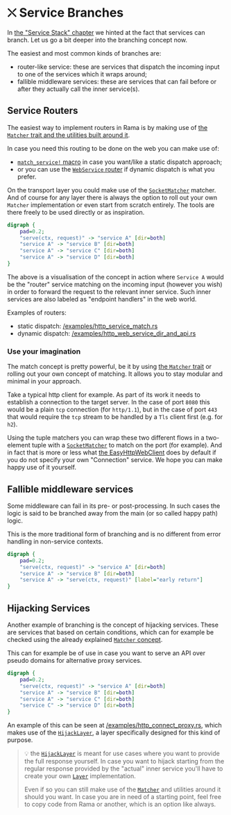 # ⛌ Service Branches

In [the "Service Stack" chapter](./service_stack.md) we hinted at the fact that
services can branch. Let us go a bit deeper into the branching concept now.

The easiest and most common kinds of branches are:

- router-like service: these are services that dispatch the incoming input to one of the services which it wraps around;
- fallible middleware services: these are services that can fail before or after they actually call the inner service(s).

## Service Routers

The easiest way to implement routers in Rama is by making use of
[the `Matcher` trait and the utilities built around it](https://ramaproxy.org/docs/rama/matcher/index.html).

In case you need this routing to be done on the web you can make use of:

- [`match_service!` macro](https://docs.rs/rama-http/latest/rama_http/service/web/macro.match_service.html) in case you want/like a static dispatch approach;
- or you can use the [`WebService` router](https://ramaproxy.org/docs/rama/http/service/web/struct.WebService.html) if dynamic dispatch is what you prefer.

On the transport layer you could make use of the [`SocketMatcher`](https://ramaproxy.org/docs/rama/net/stream/matcher/struct.SocketMatcher.html)
matcher. And of course for any layer there is always the option to roll out your own `Matcher` implementation or even start from scratch entirely.
The tools are there freely to be used directly or as inspiration.

<div class="book-article-image-center">

```dot process
digraph {
    pad=0.2;
    "serve(ctx, request)" -> "service A" [dir=both]
    "service A" -> "service B" [dir=both]
    "service A" -> "service C" [dir=both]
    "service A" -> "service D" [dir=both]
}
```

</div>

The above is a visualisation of the concept in action where `Service A` would be the "router" service matching on the incoming input (however you wish) in order to forward the request to the relevant inner service. Such inner services are also labeled as "endpoint handlers" in the web world.

Examples of routers:

- static dispatch: [/examples/http_service_match.rs](https://github.com/plabayo/rama/blob/main/examples/http_service_match.rs)
- dynamic dispatch: [/examples/http_web_service_dir_and_api.rs](https://github.com/plabayo/rama/blob/main/examples/http_web_service_dir_and_api.rs)

### Use your imagination

The match concept is pretty powerful, be it by using [the `Matcher` trait](https://ramaproxy.org/docs/rama/matcher/trait.Matcher.html) or rolling out your own concept of matching. It allows you to stay modular and minimal in your approach.

Take a typical http client for example. As part of its work it needs to establish a connection to the target server. In the case of port `8080` this would be a plain `tcp` connection (for `http/1.1`), but in the case of port `443` that would require the `tcp` stream to be handled by a `Tls` client first (e.g. for `h2`).

Using the tuple matchers you can wrap these two different flows in a two-element tuple with a [`SocketMatcher`](https://ramaproxy.org/docs/rama/net/stream/matcher/struct.SocketMatcher.html) to match on the port (for example). And in fact that is more or less what [the EasyHttpWebClient](https://ramaproxy.org/docs/rama/http/client/struct.EasyHttpWebClient.html) does by default if you do not specify your own "Connection" service. We hope you can make happy use of it yourself.

## Fallible middleware services

Some middleware can fail in its pre- or post-processing. In such cases the logic is said to be branched away from the main (or so called happy path) logic.

This is the more traditional form of branching and is no different from error handling in non-service contexts.

<div class="book-article-image-center">

```dot process
digraph {
    pad=0.2;
    "serve(ctx, request)" -> "service A" [dir=both]
    "service A" -> "service B" [dir=both]
    "service A" -> "serve(ctx, request)" [label="early return"]
}
```

</div>

## Hijacking Services

Another example of branching is the concept of hijacking services. These are services that based on certain conditions, which can for example be checked using the already explained [`Matcher` concept](https://ramaproxy.org/docs/rama/matcher/index.html).

This can for example be of use in case you want to serve an API over pseudo domains for alternative proxy services.

```dot process
digraph {
    pad=0.2;
    "serve(ctx, request)" -> "service A" [dir=both]
    "service A" -> "service B" [dir=both]
    "service A" -> "service C" [dir=both]
    "service C" -> "service D" [dir=both]
}
```

An example of this can be seen at [/examples/http_connect_proxy.rs](https://github.com/plabayo/rama/blob/main/examples/http_connect_proxy.rs), which makes use of the [`HijackLayer`](https://ramaproxy.org/docs/rama/layer/struct.HijackLayer.html), a layer specifically designed for this kind of purpose.

> 💡 the [`HijackLayer`](https://ramaproxy.org/docs/rama/layer/struct.HijackLayer.html) is meant for use cases where you want to provide the full response yourself. In case you want to hijack starting from the regular response provided by the "actual" inner service you'll have to create your own [`Layer`](https://ramaproxy.org/docs/rama/layer/trait.Layer.html) implementation.
>
> Even if so you can still make use of the [`Matcher`](https://ramaproxy.org/docs/rama/matcher/index.html) and utilities around it should you want. In case you are in need of a starting point, feel free to copy code from Rama or another, which is an option like always.
